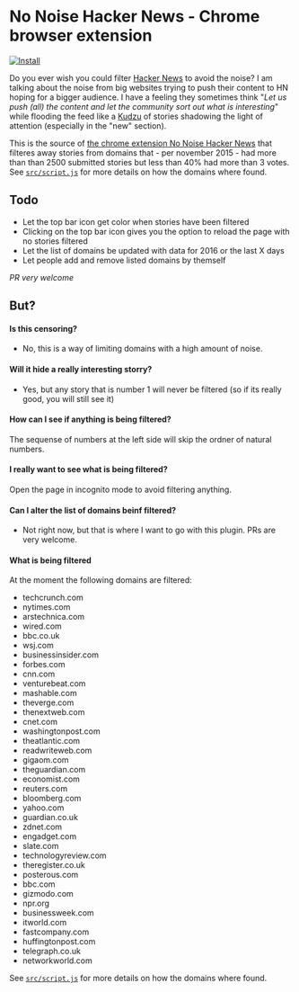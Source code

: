 # No Noise Hacker News - Chrome browser extension

[![Install](https://img.shields.io/badge/Chrome%20browser%3F%20-%20Install%20extension-brightgreen.svg)](https://chrome.google.com/webstore/detail/no-noise-hacker-news/meeppdmpplgpkpgdlnhfagmplkmkjhnm/)


Do you ever wish you could filter [Hacker News](https://news.ycombinator.com/) to avoid the noise? I am talking about the noise from big websites trying to push their content to HN hoping for a bigger audience. I have a feeling they sometimes think "_Let us push (all) the content and let the community sort out what is interesting_" while flooding the feed like a [Kudzu](https://en.wikipedia.org/wiki/Kudzu_in_the_United_States) of stories shadowing the light of attention (especially in the "new" section).



This is the source of [the chrome extension No Noise Hacker News](https://chrome.google.com/webstore/detail/no-noise-hacker-news/meeppdmpplgpkpgdlnhfagmplkmkjhnm/) that filteres away stories from domains that - per november 2015 - had more than than 2500 submitted stories but less than 40% had more than 3 votes. See [`src/script.js`](https://github.com/mathiasrw/no-noise-hacker-news/blob/master/src/script.js) for more details on how the domains where found.

## Todo
* Let the top bar icon get color when stories have been filtered
* Clicking on the top bar icon gives you the option to reload the page with no stories filtered
* Let the list of domains be updated with data for 2016 or the last X days
* Let people add and remove listed domains by themself


_PR very welcome_


## But?

#### Is this censoring? 
- No, this is a way of limiting domains with a high amount of noise. 

#### Will it hide a really interesting storry?
- Yes, but any story that is number 1 will never be filtered (so if its really good, you will still see it)

#### How can I see if anything is being filtered?
The sequense of numbers at the left side will skip the ordner of natural numbers.

#### I really want to see what is being filtered?
Open the page in incognito mode to avoid filtering anything. 

#### Can I alter the list of domains beinf filtered?
- Not right now, but that is where I want to go with this plugin. PRs are very welcome.

#### What is being filtered 
At the moment the following domains are filtered:
- techcrunch.com
- nytimes.com
- arstechnica.com
- wired.com
- bbc.co.uk
- wsj.com
- businessinsider.com
- forbes.com
- cnn.com
- venturebeat.com
- mashable.com
- theverge.com
- thenextweb.com
- cnet.com
- washingtonpost.com
- theatlantic.com
- readwriteweb.com
- gigaom.com	
- theguardian.com
- economist.com
- reuters.com
- bloomberg.com
- yahoo.com
- guardian.co.uk
- zdnet.com
- engadget.com
- slate.com
- technologyreview.com
- theregister.co.uk
- posterous.com
- bbc.com
- gizmodo.com
- npr.org
- businessweek.com
- itworld.com
- fastcompany.com
- huffingtonpost.com
- telegraph.co.uk
- networkworld.com

See [`src/script.js`](https://github.com/mathiasrw/no-noise-hacker-news/blob/master/src/script.js) for more details on how the domains where found.


